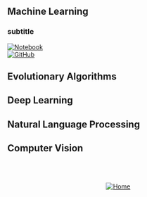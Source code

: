 ## Machine Learning

### subtitle
<a href="X" target="_blank"><img alt="Notebook" src="https://img.shields.io/badge/Google%20Colab-Sample%20Notebook-B9E1F5?style=flat-square&logo=googlecolab"></a>
<br>
<a href="X" target="_blank"><img alt="GitHub" src="https://img.shields.io/badge/GitHub-Sample%20Notebook-B9E1F5?style=flat-square&logo=github"></a>

## Evolutionary Algorithms

## Deep Learning

## Natural Language Processing

## Computer Vision

<br><br>
<div align="center">
  <a href="https://mdegano-ai.github.io/ai/" target="_blank"><img src="https://img.shields.io/badge/%F0%9F%8F%A0-Ver%20en%20GitHub%20Pages-B9E1F5?style=flat-square" alt="Home"></a>
</div>
